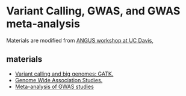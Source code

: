 # Variant Calling, GWAS, and GWAS meta-analysis 

Materials are modified from [ANGUS workshop at UC Davis](http://ivory.idyll.org/dibsi/ANGUS.html),

## materials
* [Variant calling and big genomes: GATK.](GATK_pipeline.html)
* [Genome Wide Association Studies.](GWAS.html)
* [Meta-analysis of GWAS studies](meta_GWAS.html)

